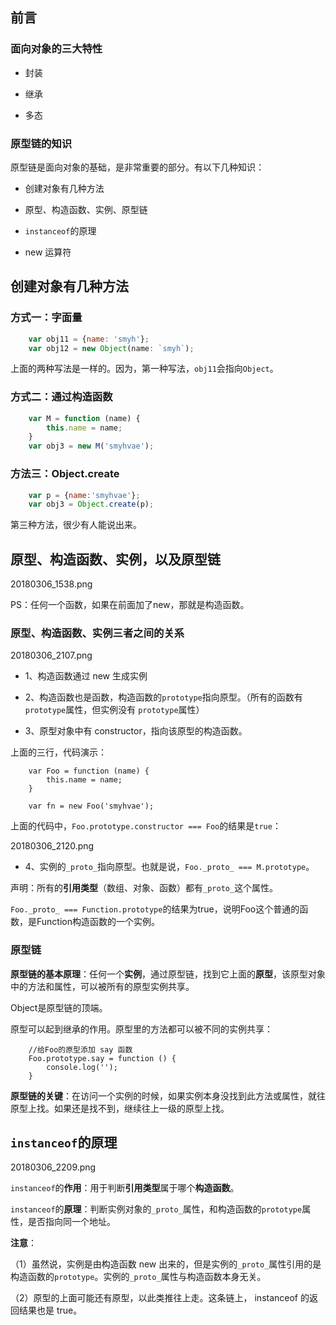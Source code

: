 

## 前言

### 面向对象的三大特性

- 封装

- 继承

- 多态

### 原型链的知识


原型链是面向对象的基础，是非常重要的部分。有以下几种知识：

- 创建对象有几种方法

- 原型、构造函数、实例、原型链

- `instanceof`的原理

- new 运算符



## 创建对象有几种方法

### 方式一：字面量

```javascript
    var obj11 = {name: 'smyh'};
    var obj12 = new Object(name: `smyh`);
```

上面的两种写法是一样的。因为，第一种写法，`obj11`会指向`Object`。


### 方式二：通过构造函数


```javascript
    var M = function (name) {
        this.name = name;
    }
    var obj3 = new M('smyhvae');
```

### 方法三：Object.create

```javascript
    var p = {name:'smyhvae'};
    var obj3 = Object.create(p);
```

第三种方法，很少有人能说出来。


## 原型、构造函数、实例，以及原型链




20180306_1538.png



PS：任何一个函数，如果在前面加了new，那就是构造函数。


### 原型、构造函数、实例三者之间的关系


20180306_2107.png

- 1、构造函数通过 new 生成实例

- 2、构造函数也是函数，构造函数的`prototype`指向原型。（所有的函数有`prototype`属性，但实例没有 `prototype`属性）

- 3、原型对象中有 constructor，指向该原型的构造函数。

上面的三行，代码演示：

```
    var Foo = function (name) {
        this.name = name;
    }

    var fn = new Foo('smyhvae');
```

上面的代码中，`Foo.prototype.constructor === Foo`的结果是`true`：

20180306_2120.png


- 4、实例的`_proto_`指向原型。也就是说，`Foo._proto_ === M.prototype`。

声明：所有的**引用类型**（数组、对象、函数）都有`_proto_`这个属性。

`Foo._proto_ === Function.prototype`的结果为true，说明Foo这个普通的函数，是Function构造函数的一个实例。





### 原型链

**原型链的基本原理**：任何一个**实例**，通过原型链，找到它上面的**原型**，该原型对象中的方法和属性，可以被所有的原型实例共享。


Object是原型链的顶端。

原型可以起到继承的作用。原型里的方法都可以被不同的实例共享：

```
    //给Foo的原型添加 say 函数
    Foo.prototype.say = function () {
        console.log('');
    }
```

**原型链的关键**：在访问一个实例的时候，如果实例本身没找到此方法或属性，就往原型上找。如果还是找不到，继续往上一级的原型上找。


## `instanceof`的原理

20180306_2209.png


`instanceof`的**作用**：用于判断**引用类型**属于哪个**构造函数**。

`instanceof`的**原理**：判断实例对象的`_proto_`属性，和构造函数的`prototype`属性，是否指向同一个地址。

**注意**：

（1）虽然说，实例是由构造函数 new 出来的，但是实例的`_proto_`属性引用的是构造函数的`prototype`。实例的`_proto_`属性与构造函数本身无关。


（2）原型的上面可能还有原型，以此类推往上走。这条链上， instanceof 的返回结果也是 true。

```javascript





```









```javascript





```









```javascript





```









```javascript





```









```javascript





```









```javascript





```






